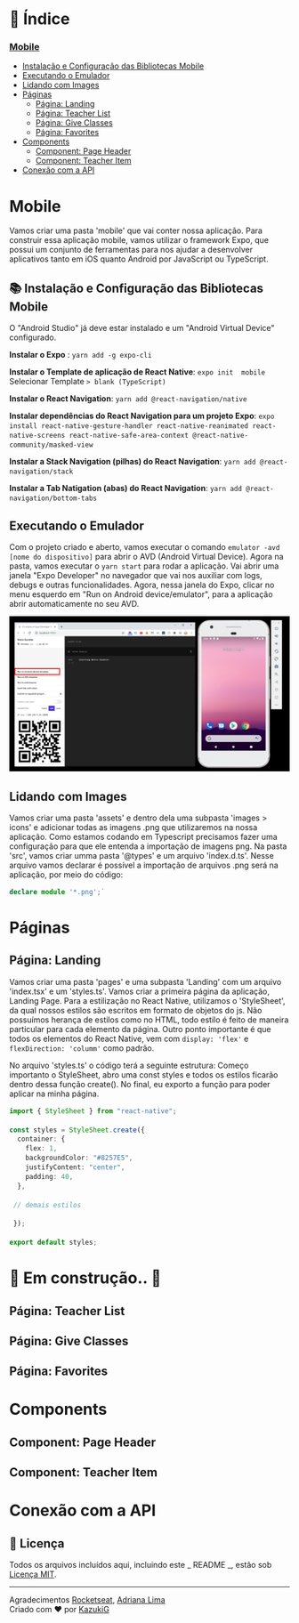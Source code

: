 
# 📑 Índice

### [Mobile](#mobile)

- [Instalação e Configuração das Bibliotecas Mobile](#-instalação-e-configuração-das-bibliotecas-mobile)
- [Executando o Emulador](#executando-o-emulador)
- [Lidando com Images](#lidando-com-imagens)
- [Páginas](#páginas)
  - [Página: Landing](#página-landing)
  - [Página: Teacher List](#página-teacher-list)
  - [Página: Give Classes](#página-give-classes)
  - [Página: Favorites](#página-favorites)
- [Components](#components)
  - [Component: Page Header](#component-page-header)
  - [Component: Teacher Item](#component-teacher-item)
- [Conexão com a API](#conexão-com-a-api)


# Mobile

Vamos criar uma pasta 'mobile' que vai conter nossa aplicação. Para construir essa aplicação mobile, vamos utilizar o framework Expo, que possui um conjunto de ferramentas para nos ajudar a desenvolver aplicativos tanto em iOS quanto Android por JavaScript ou TypeScript.

## 📚 Instalação e Configuração das Bibliotecas Mobile

O "Android Studio" já deve estar instalado e um "Android Virtual Device" configurado.

**Instalar o Expo** : `yarn add -g expo-cli`

**Instalar o Template de aplicação de React Native**: `expo init  mobile`
Selecionar Template `> blank (TypeScript)`

**Instalar o React Navigation**: `yarn add @react-navigation/native`

**Instalar dependências do React Navigation para um projeto Expo**: `expo install react-native-gesture-handler react-native-reanimated react-native-screens react-native-safe-area-context @react-native-community/masked-view`

**Instalar a Stack Navigation (pilhas) do React Navigation**: `yarn add @react-navigation/stack`

**Instalar a Tab Natigation (abas) do React Navigation**: `yarn add @react-navigation/bottom-tabs`

## Executando o Emulador
Com o projeto criado e aberto, vamos executar o comando `emulator -avd [nome do dispositivo]` para abrir o AVD (Android Virtual Device).
Agora na pasta, vamos executar o `yarn start` para rodar a aplicação. Vai abrir uma janela "Expo Developer" no navegador que vai nos auxiliar com logs, debugs e outras funcionalidades. Agora, nessa janela do Expo, clicar no menu esquerdo em "Run on Android device/emulator", para a aplicação abrir automaticamente no seu AVD.

<p align="center">
  <img src="../.github/avd-expo.png" width="800"/>
</p>

## Lidando com Images
Vamos criar uma pasta 'assets' e dentro dela uma subpasta 'images > icons' e adicionar todas as imagens .png que utilizaremos na nossa aplicação. Como estamos codando em Typescript precisamos fazer uma  configuração para que ele entenda a importação de imagens png. Na pasta 'src', vamos criar umma pasta '@types' e um arquivo 'index.d.ts'. Nesse arquivo vamos declarar é possível a importação de arquivos .png será na aplicação, por meio do código:

```ts
declare module '*.png';`

```

# Páginas
##  Página: Landing
Vamos criar uma pasta 'pages' e uma subpasta 'Landing' com um  arquivo 'index.tsx' e um 'styles.ts'. Vamos criar a primeira página da aplicação, Landing Page.
Para a estilização no React Native, utilizamos o 'StyleSheet', da qual nossos estilos são escritos em formato de objetos do js. Não possuímos herança de estilos como no HTML, todo estilo é feito de maneira particular para cada elemento da página. Outro ponto importante é que todos os elementos do React Native, vem com `display: 'flex'` e `flexDirection: 'columm'` como padrão.

No arquivo 'styles.ts' o código terá a seguinte estrutura: Começo importanto o StyleSheet, abro uma const styles e todos os estilos ficarão dentro dessa função create().  No final, eu exporto a função para poder aplicar na minha página.

```ts
import { StyleSheet } from "react-native";

const styles = StyleSheet.create({
  container: {
    flex: 1,
    backgroundColor: "#8257E5",
    justifyContent: "center",
    padding: 40,
  },
  
 // demais estilos
 
 });

export default styles;

``` 
# 🚧 Em construção.. 🚧 

##  Página: Teacher List
##  Página: Give Classes
##  Página: Favorites

# Components
## Component: Page Header
## Component: Teacher Item

# Conexão com a API

## 📕 Licença

Todos os arquivos incluídos aqui, incluindo este _ README _, estão sob [Licença MIT](../LICENSE).

---

Agradecimentos [Rocketseat](https://rocketseat.com.br/), [Adriana Lima](https://github.com/dxwebster)<br>
Criado com ❤ por [KazukiG](https://github.com/KazukiG)